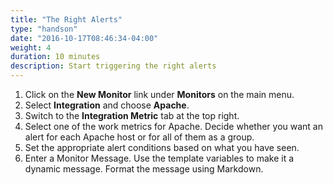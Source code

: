 ```yaml
---
title: "The Right Alerts"
type: "handson"
date: "2016-10-17T08:46:34-04:00"
weight: 4
duration: 10 minutes
description: Start triggering the right alerts
---
```


1.  Click on the **New Monitor** link under **Monitors** on the main menu.
2.  Select **Integration** and choose **Apache**.
3.  Switch to the **Integration Metric** tab at the top right.
4.  Select one of the work metrics for Apache. Decide whether you want an alert for each Apache host or for all of them as a group.
5.  Set the appropriate alert conditions based on what you have seen.
6.  Enter a Monitor Message. Use the template variables to make it a dynamic message. Format the message using Markdown. 

